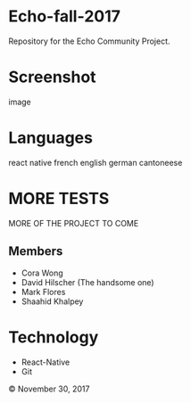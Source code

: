 # Echo-fall-2017
Repository for the Echo Community Project.

# Screenshot
image

# Languages
react native
french
english
german
cantoneese

# MORE TESTS
MORE OF THE PROJECT TO COME

## Members
- Cora Wong
- David Hilscher (The handsome one)
- Mark Flores
- Shaahid Khalpey

# Technology
- React-Native
- Git

© November 30, 2017